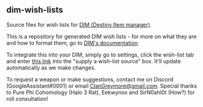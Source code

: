 ## dim-wish-lists
Source files for wish lists for [DIM (Destiny Item manager)](https://github.com/DestinyItemManager).

This is a repository for generated DIM wish lists - for more on what they are and how to format them, go to [DIM's documentation](https://github.com/DestinyItemManager/DIM/blob/master/docs/COMMUNITY_CURATIONS.md).

To integrate this into your DIM, simply go to settings, click the wish-list tab and enter [this link](https://raw.githubusercontent.com/ClanGreymore/dim-wish-lists/main/PvP_Wishlist.txt) into the "supply a wish-list source" box. It'll update automatically as we make changes.

To request a weapon or make suggestions, contact me on Discord (GoogleAssistant#0001) or email ClanGreymore@gmail.com.
Special thanks to Pure Phi Cohomology (Halo 3 Rat), Eekwynox and SirN0ahl0t (How?) for roll consultation!
